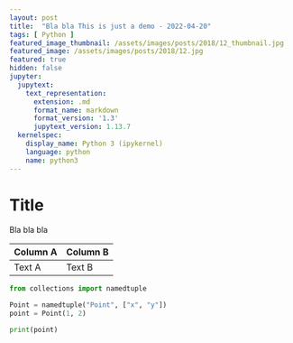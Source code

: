 ```yaml
---
layout: post
title:  "Bla bla This is just a demo - 2022-04-20"
tags: [ Python ]
featured_image_thumbnail: /assets/images/posts/2018/12_thumbnail.jpg
featured_image: /assets/images/posts/2018/12.jpg
featured: true
hidden: false
jupyter:
  jupytext:
    text_representation:
      extension: .md
      format_name: markdown
      format_version: '1.3'
      jupytext_version: 1.13.7
  kernelspec:
    display_name: Python 3 (ipykernel)
    language: python
    name: python3
---
```


# Title

Bla bla bla

| Column A | Column B |
|----------|----------|
| Text A   | Text B   |

```python
from collections import namedtuple

Point = namedtuple("Point", ["x", "y"])
point = Point(1, 2)

print(point)
```
